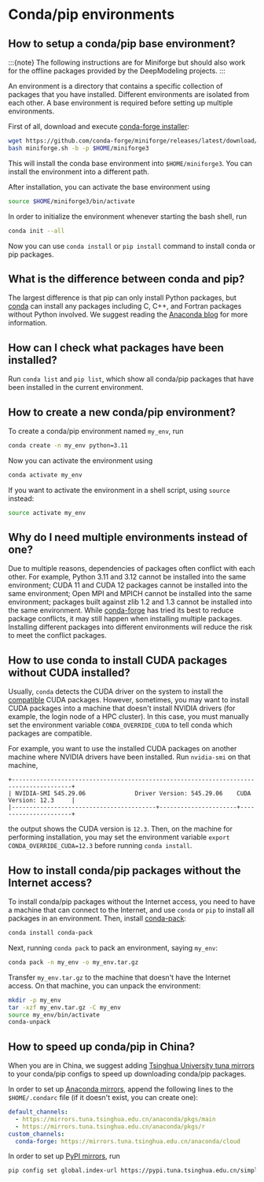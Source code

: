# Conda/pip environments

## How to setup a conda/pip base environment?

:::{note}
The following instructions are for Miniforge but should also work for the offline packages provided by the DeepModeling projects.
:::

An environment is a directory that contains a specific collection of packages that you have installed.
Different environments are isolated from each other.
A base environment is required before setting up multiple environments.

First of all, download and execute [conda-forge installer](https://conda-forge.org/download/):

```sh
wget https://github.com/conda-forge/miniforge/releases/latest/download/Miniforge3-Linux-x86_64.sh -O miniforge.sh
bash miniforge.sh -b -p $HOME/miniforge3
```

This will install the conda base environment into `$HOME/miniforge3`. You can install the environment into a different path.

After installation, you can activate the base environment using

```sh
source $HOME/miniforge3/bin/activate
```

In order to initialize the environment whenever starting the bash shell, run

```sh
conda init --all
```

Now you can use `conda install` or `pip install` command to install conda or pip packages.

## What is the difference between conda and pip?

The largest difference is that pip can only install Python packages,
but [conda](https://docs.conda.io/projects/conda/) can install any packages including C, C++, and Fortran packages without Python involved.
We suggest reading the [Anaconda blog](https://www.anaconda.com/blog/understanding-conda-and-pip) for more information.

## How can I check what packages have been installed?

Run `conda list` and `pip list`, which show all conda/pip packages that have been installed in the current environment.

## How to create a new conda/pip environment?

To create a conda/pip environment named `my_env`, run

```sh
conda create -n my_env python=3.11
```

Now you can activate the environment using

```sh
conda activate my_env
```

If you want to activate the environment in a shell script, using `source` instead:

```sh
source activate my_env
```

## Why do I need multiple environments instead of one?

Due to multiple reasons, dependencies of packages often conflict with each other.
For example, Python 3.11 and 3.12 cannot be installed into the same environment;
CUDA 11 and CUDA 12 packages cannot be installed into the same environment;
Open MPI and MPICH cannot be installed into the same environment;
packages built against zlib 1.2 and 1.3 cannot be installed into the same environment.
While [conda-forge](https://conda-forge.org) has tried its best to reduce package conflicts, it may still happen when installing multiple packages.
Installing different packages into different environments will reduce the risk to meet the conflict packages.

## How to use conda to install CUDA packages without CUDA installed?

Usually, `conda` detects the CUDA driver on the system to install the [compatible](https://docs.nvidia.com/deploy/cuda-compatibility/index.html) CUDA packages.
However, sometimes, you may want to install CUDA packages into a machine that doesn't install NVIDIA drivers (for example, the login node of a HPC cluster).
In this case, you must manually set the environment variable `CONDA_OVERRIDE_CUDA` to tell conda which packages are compatible.

For example, you want to use the installed CUDA packages on another machine where NVIDIA drivers have been installed. Run `nvidia-smi` on that machine, 
```
+---------------------------------------------------------------------------------------+
| NVIDIA-SMI 545.29.06              Driver Version: 545.29.06    CUDA Version: 12.3     |
|-----------------------------------------+----------------------+----------------------+
```
the output shows the CUDA version is `12.3`.
Then, on the machine for performing installation, you may set the environment variable `export CONDA_OVERRIDE_CUDA=12.3` before running `conda install`.

## How to install conda/pip packages without the Internet access?

To install conda/pip packages without the Internet access, you need to have a machine that can connect to the Internet, and use `conda` or `pip` to install all packages in an environment.
Then, install [conda-pack](https://conda.github.io/conda-pack/):

```sh
conda install conda-pack
```

Next, running `conda pack` to pack an environment, saying `my_env`:

```sh
conda pack -n my_env -o my_env.tar.gz
```

Transfer `my_env.tar.gz` to the machine that doesn't have the Internet access.
On that machine, you can unpack the environment:
```sh
mkdir -p my_env
tar -xzf my_env.tar.gz -C my_env
source my_env/bin/activate
conda-unpack
```

## How to speed up conda/pip in China?

When you are in China, we suggest adding [Tsinghua University tuna mirrors](https://mirrors.tuna.tsinghua.edu.cn/) to your conda/pip configs to speed up downloading conda/pip packages.

In order to set up [Anaconda mirrors](https://mirrors.tuna.tsinghua.edu.cn/help/anaconda/), append the following lines to the `$HOME/.condarc` file (if it doesn't exist, you can create one):

```yaml
default_channels:
  - https://mirrors.tuna.tsinghua.edu.cn/anaconda/pkgs/main
  - https://mirrors.tuna.tsinghua.edu.cn/anaconda/pkgs/r
custom_channels:
  conda-forge: https://mirrors.tuna.tsinghua.edu.cn/anaconda/cloud
```

In order to set up [PyPI mirrors](https://mirrors.tuna.tsinghua.edu.cn/help/pypi/), run

```sh
pip config set global.index-url https://pypi.tuna.tsinghua.edu.cn/simple
```
